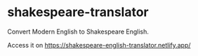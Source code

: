# shakespeare-translator

Convert Modern English to Shakespeare English.

Access it on https://shakespeare-english-translator.netlify.app/
